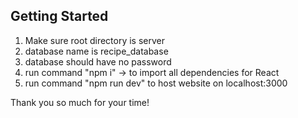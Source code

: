 ## Getting Started
1) Make sure root directory is server
2) database name is recipe_database
3) database should have no password
4) run command "npm i" -> to import all dependencies for React
5) run command "npm run dev" to host website on localhost:3000

Thank you so much for your time!



